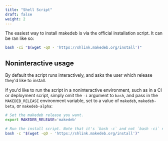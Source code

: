 ```yaml
---
title: "Shell Script"
draft: false
weight: 2
---
```


The easiest way to install makedeb is via the official installation script. It can be ran like so:

```sh
bash -ci "$(wget -qO - 'https://shlink.makedeb.org/install')"
```

## Noninteractive usage
By default the script runs interactively, and asks the user which release they'd like to install.

If you'd like to run the script in a noninteractive environment, such as in a CI or deployment script, simply omit the `-i` argument to `bash`, and pass in the `MAKEDEB_RELEASE` environment variable, set to a value of `makedeb`, `makedeb-beta`, or `makedeb-alpha`:

```sh
# Set the makedeb release you want.
export MAKEDEB_RELEASE='makedeb'

# Run the install script. Note that it's `bash -c` and not `bash -ci` now.
bash -c "$(wget -qO - 'https://shlink.makedeb.org/install')"
```